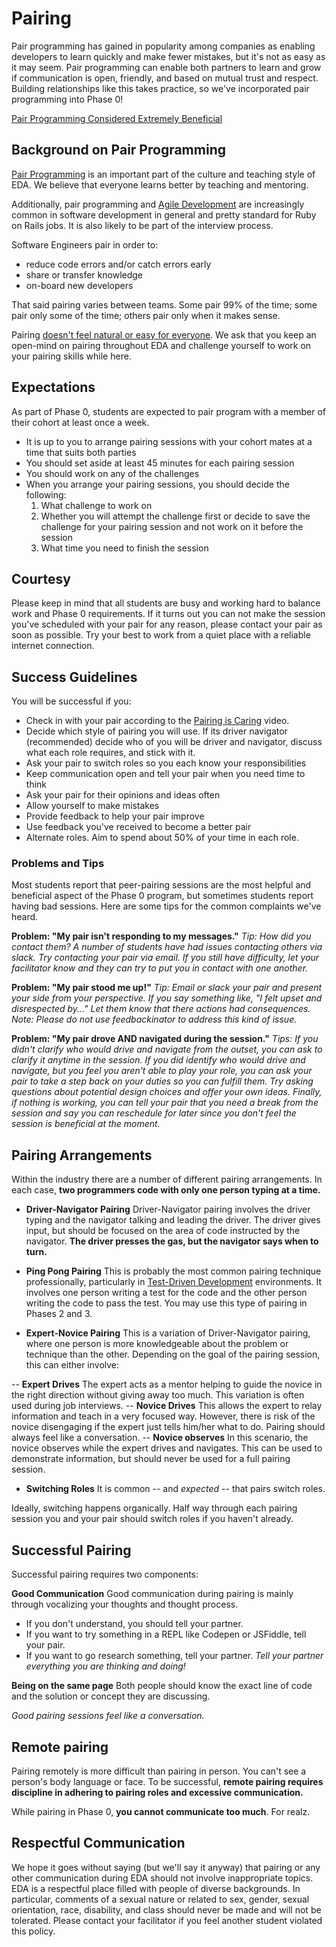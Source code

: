# Pairing

Pair programming has gained in popularity among companies as enabling developers to learn quickly and make fewer mistakes, but it's not as easy as it may seem. Pair programming can enable both partners to learn and grow if communication is open, friendly, and based on mutual trust and respect. Building relationships like this takes practice, so we've incorporated pair programming into Phase 0!


[Pair Programming Considered Extremely Beneficial](http://techcrunch.com/2012/03/17/pair-programming-considered-extremely-beneficial/)

## Background on Pair Programming

[Pair Programming](http://en.wikipedia.org/wiki/Pair_programming) is an important part of the culture and teaching style of EDA.  We believe that everyone learns better by teaching and mentoring.

Additionally, pair programming and [Agile Development](http://en.wikipedia.org/wiki/Agile_software_development) are increasingly common in software development in general and pretty standard for Ruby on Rails jobs.  It is also likely to be part of the interview process.

Software Engineers pair in order to:

* reduce code errors and/or catch errors early
* share or transfer knowledge
* on-board new developers

That said pairing varies between teams.  Some pair 99% of the time; some pair only some of the time; others pair only when it makes sense.

Pairing [doesn't feel natural or easy for everyone](http://blogs.atlassian.com/2009/06/pair_programming_is_kryptonite/). We ask that you keep an open-mind on pairing throughout EDA and challenge yourself to work on your pairing skills while here.

## Expectations

As part of Phase 0, students are expected to pair program with a member of their cohort at least once a week.

* It is up to you to arrange pairing sessions with your cohort mates at a time that suits both parties
* You should set aside at least 45 minutes for each pairing session
* You should work on any of the challenges
* When you arrange your pairing sessions, you should decide the following:
  1. What challenge to work on
  2. Whether you will attempt the challenge first or decide to save the challenge for your pairing session and not work on it before the session
  3. What time you need to finish the session


## Courtesy

Please keep in mind that all students are busy and working hard to balance work and Phase 0 requirements. If it turns out you can not make the session you've scheduled with your pair for any reason, please contact your pair as soon as possible. Try your best to work from a quiet place with a reliable internet connection.


## Success Guidelines

You will be successful if you:

  - Check in with your pair according to the [Pairing is Caring](http://vimeo.com/76662569) video.
  - Decide which style of pairing you will use. If its driver navigator (recommended) decide who of you will be driver and navigator, discuss what each role requires, and stick with it.
  - Ask your pair to switch roles so you each know your responsibilities
  - Keep communication open and tell your pair when you need time to think
  - Ask your pair for their opinions and ideas often
  - Allow yourself to make mistakes
  - Provide feedback to help your pair improve
  - Use feedback you've received to become a better pair
  - Alternate roles. Aim to spend about 50% of your time in each role.


### Problems and Tips

Most students report that peer-pairing sessions are the most helpful and beneficial aspect of the Phase 0 program, but sometimes students report having bad sessions. Here are some tips for the common complaints we've heard.

**Problem: "My pair isn't responding to my messages."**
*Tip: How did you contact them? A number of students have had issues contacting others via slack. Try contacting your pair via email. If you still have difficulty, let your facilitator know and they can try to put you in contact with one another.*

**Problem: "My pair stood me up!"**
*Tip: Email or slack your pair and present your side from your perspective. If you say something like, "I felt upset and disrespected by..." Let them know that there actions had consequences. Note: Please do not use feedbackinator to address this kind of issue.*

**Problem: "My pair drove AND navigated during the session."**
*Tips: If you didn't clarify who would drive and navigate from the outset, you can ask to clarify it anytime in the session. If you did identify who would drive and navigate, but you feel you aren't able to play your role, you can ask your pair to take a step back on your duties so you can fulfill them. Try asking questions about potential design choices and offer your own ideas. Finally, if nothing is working, you can tell your pair that you need a break from the session and say you can reschedule for later since you don't feel the session is beneficial at the moment.*


## Pairing Arrangements

Within the industry there are a number of different pairing arrangements.  In each case, **two programmers code with only one person typing at a time.**

- **Driver-Navigator Pairing**
Driver-Navigator pairing involves the driver typing and the navigator talking and leading the driver.  The driver gives input, but should be focused on the area of code instructed by the navigator.  **The driver presses the gas, but the navigator says when to turn.**

- **Ping Pong Pairing**
This is probably the most common pairing technique professionally, particularly in [Test-Driven Development](http://en.wikipedia.org/wiki/Test-driven_development) environments. It involves one person writing a test for the code and the other person writing the code to pass the test.  You may use this type of pairing in Phases 2 and 3.

- **Expert-Novice Pairing**
This is a variation of Driver-Navigator pairing, where one person is more knowledgeable about the problem or technique than the other. Depending on the goal of the pairing session, this can either involve:

-- **Expert Drives** The expert acts as a mentor helping to guide the novice in the right direction without giving away too much.  This variation is often used during job interviews.
-- **Novice Drives** This allows the expert to relay information and teach in a very focused way.  However, there is risk of the novice disengaging if the expert just tells him/her what to do.  Pairing should always feel like a conversation.
-- **Novice observes** In this scenario, the novice observes while the expert drives and navigates.  This can be used to demonstrate information, but should never be used for a full pairing session.

- **Switching Roles**
It is common -- and *expected* -- that pairs switch roles.

Ideally, switching happens organically.
Half way through each pairing session you and your pair should switch roles if you haven't already.


## Successful Pairing

Successful pairing requires two components:

**Good Communication**
Good communication during pairing is mainly through vocalizing your thoughts and thought process.
- If you don't understand, you should tell your partner.
- If you want to try something in a REPL like Codepen or JSFiddle, tell your pair.
- If you want to go research something, tell your partner.
*Tell your partner everything you are thinking and doing!*

**Being on the same page**
Both people should know the exact line of code and the solution or concept they are discussing.

*Good pairing sessions feel like a conversation.*


## Remote pairing

Pairing remotely is more difficult than pairing in person.  You can't see a person's body language or face.  To be successful, **remote pairing requires discipline in adhering to pairing roles and excessive communication.**

While pairing in Phase 0, **you cannot communicate too much**.  For realz.

## Respectful Communication

We hope it goes without saying (but we'll say it anyway) that pairing or any other communication during EDA should not involve inappropriate topics.  EDA is a respectful place filled with people of diverse backgrounds.  In particular, comments of a sexual nature or related to sex, gender, sexual orientation, race, disability, and class should never be made and will not be tolerated.  Please contact your facilitator if you feel another student violated this policy.

